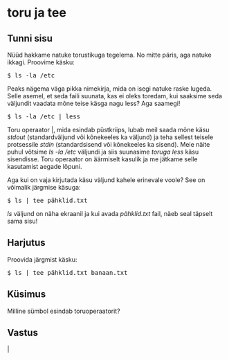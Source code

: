 # toru ja tee

## Tunni sisu

Nüüd hakkame natuke torustikuga tegelema. No mitte päris, aga natuke ikkagi. Proovime käsku:

<pre>$ ls -la /etc</pre>

Peaks nägema väga pikka nimekirja, mida on isegi natuke raske lugeda. Selle asemel, et seda faili suunata, kas ei oleks toredam, kui saaksime seda väljundit vaadata mõne teise käsga nagu less? Aga saamegi!

<pre>$ ls -la /etc | less </pre>

Toru operaator |, mida esindab püstkriips, lubab meil saada mõne käsu *stdout* (standardväljund või kõnekeeles ka väljund) ja teha sellest teisele protsessile *stdin* (standardsisend või kõnekeeles ka sisend). Meie näite puhul võtsime *ls -la /etc* väljundi ja siis suunasime <i>toruga</i> *less* käsu sisendisse. Toru operaator on äärmiselt kasulik ja me jätkame selle kasutamist aegade lõpuni.

Aga kui on vaja kirjutada käsu väljund kahele erinevale voole? See on võimalik järgmise käsuga:

<pre>$ ls | tee pähklid.txt</pre>

*ls* väljund on näha ekraanil ja kui avada *pähklid.txt* fail, näeb seal täpselt sama sisu!
 

## Harjutus

Proovida järgmist käsku:
<pre>$ ls | tee pähklid.txt banaan.txt</pre>

## Küsimus

Milline sümbol esindab toruoperaatorit?

## Vastus

|
